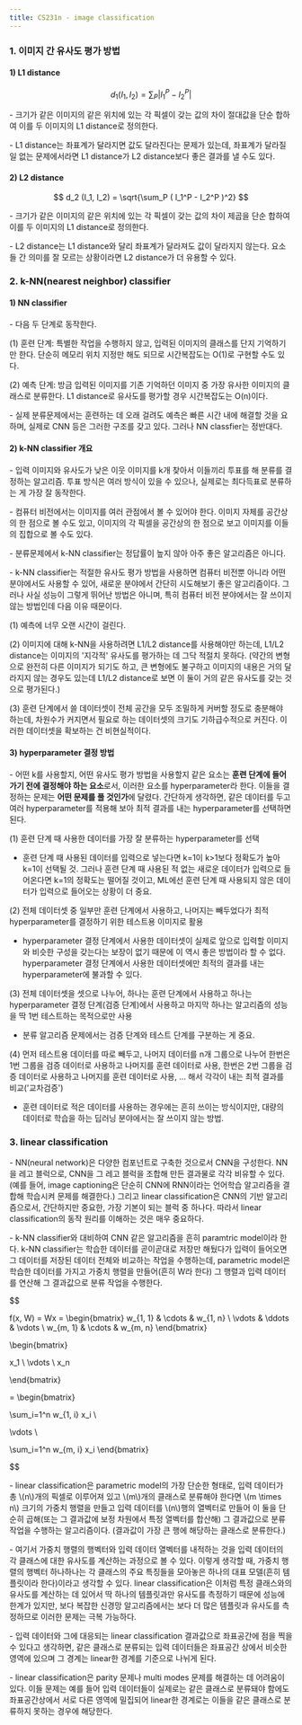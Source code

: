 ```yaml
---
title: CS231n - image classification
---
```



### 1. 이미지 간 유사도 평가 방법

#### 1) L1 distance

$$
d_1 (I_1, I_2) = \sum_P \left| I_1^P - I_2^P \right|
$$

\- 크기가 같은 이미지의 같은 위치에 있는 각 픽셀이 갖는 값의 차이 절대값을 단순 합하여 이를 두 이미지의 L1 distance로 정의한다.

\- L1 distance는 좌표계가 달라지면 값도 달라진다는 문제가 있는데, 좌표계가 달라질 일 없는 문제에서라면 L1 distance가 L2 distance보다 좋은 결과를 낼 수도 있다.


#### 2) L2 distance

$$
d_2 (I_1, I_2) = \sqrt{\sum_P ( I_1^P - I_2^P )^2}
$$

\- 크기가 같은 이미지의 같은 위치에 있는 각 픽셀이 갖는 값의 차이 제곱을 단순 합하여 이를 두 이미지의 L1 distance로 정의한다.

\- L2 distance는 L1 distance와 달리 좌표계가 달라져도 값이 달라지지 않는다. 요소들 간 의미를 잘 모르는 상황이라면 L2 distance가 더 유용할 수 있다. 



### 2. k-NN(nearest neighbor) classifier


#### 1) NN classifier

\- 다음 두 단계로 동작한다.

(1) 훈련 단계: 특별한 작업을 수행하지 않고, 입력된 이미지의 클래스를 단지 기억하기만 한다. 단순히 메모리 위치 지정만 해도 되므로 시간복잡도는 O(1)로 구현할 수도 있다.

(2) 예측 단계: 방금 입력된 이미지를 기존 기억하던 이미지 중 가장 유사한 이미지의 클래스로 분류한다. L1 distance로 유사도를 평가할 경우 시간복잡도는 O(n)이다.

\- 실제 분류문제에서는 훈련하는 데 오래 걸려도 예측은 빠른 시간 내에 해결할 것을 요하며, 실제로 CNN 등은 그러한 구조를 갖고 있다. 그러나 NN classfier는 정반대다. 


#### 2) k-NN classifier 개요

\- 입력 이미지와 유사도가 낮은 이웃 이미지를 k개 찾아서 이들끼리 투표를 해 분류를 결정하는 알고리즘. 투표 방식은 여러 방식이 있을 수 있으나, 실제로는 최다득표로 분류하는 게 가장 잘 동작한다.

\- 컴퓨터 비전에서는 이미지를 여러 관점에서 볼 수 있어야 한다. 이미지 자체를 공간상의 한 점으로 볼 수도 있고, 이미지의 각 픽셀을 공간상의 한 점으로 보고 이미지를 이들의 집합으로 볼 수도 있다. 

\- 분류문제에서 k-NN classifier는 정답률이 높지 않아 아주 좋은 알고리즘은 아니다. 

\- k-NN classifier는 적절한 유사도 평가 방법을 사용하면 컴퓨터 비전뿐 아니라 어떤 분야에서도 사용할 수 있어, 새로운 분야에서 간단히 시도해보기 좋은 알고리즘이다. 그러나 사실 성능이 그렇게 뛰어난 방법은 아니며, 특히 컴퓨터 비전 분야에서는 잘 쓰이지 않는 방법인데 다음 이유 때문이다.

(1) 예측에 너무 오랜 시간이 걸린다.

(2) 이미지에 대해 k-NN을 사용하려면 L1/L2 distance를 사용해야만 하는데, L1/L2 distance는 이미지의 '지각적' 유사도를 평가하는 데 그닥 적절치 못하다. (약간의 변형으로 완전히 다른 이미지가 되기도 하고, 큰 변형에도 불구하고 이미지의 내용은 거의 달라지지 않는 경우도 있는데 L1/L2 distance로 보면 이 둘이 거의 같은 유사도를 갖는 것으로 평가된다.)

(3) 훈련 단계에서 쓸 데이터셋이 전체 공간을 모두 조밀하게 커버할 정도로 충분해야 하는데, 차원수가 커지면서 필요로 하는 데이터셋의 크기도 기하급수적으로 커진다. 이러한 데이터셋을 확보하는 건 비현실적이다. 


#### 3) hyperparameter 결정 방법

\- 어떤 k를 사용할지, 어떤 유사도 평가 방법을 사용할지 같은 요소는 **훈련 단계에 들어가기 전에 결정해야 하는 요소**로서, 이러한 요소를 hyperparameter라 한다. 이들을 결정하는 문제는 **어떤 문제를 풀 것인가**에 달렸다. 간단하게 생각하면, 같은 데이터를 두고 여러 hyperparameter를 적용해 보아 최적 결과를 내는 hyperparameter를 선택하면 된다. 

(1) 훈련 단계 때 사용한 데이터를 가장 잘 분류하는 hyperparameter를 선택

- 훈련 단계 때 사용된 데이터를 입력으로 넣는다면 k=1이 k>1보다 정확도가 높아 k=1이 선택될 것. 그러나 훈련 단계 때 사용된 적 없는 새로운 데이터가 입력으로 들어온다면 k=1의 정확도는 떨어질 것이고, ML에선 훈련 단계 때 사용되지 않은 데이터가 입력으로 들어오는 상황이 더 중요.

(2) 전체 데이터셋 중 일부만 훈련 단계에서 사용하고, 나머지는 빼두었다가 최적 hyperparameter를 결정하기 위한 테스트용 이미지로 활용

- hyperparameter 결정 단계에서 사용한 데이터셋이 실제로 앞으로 입력할 이미지와 비슷한 구성을 갖는다는 보장이 없기 때문에 이 역시 좋은 방법이라 할 수 없다. hyperparameter 결정 단계에서 사용한 데이터셋에만 최적의 결과를 내는 hyperparameter에 불과할 수 있다.

(3) 전체 데이터셋을 셋으로 나누어, 하나는 훈련 단계에서 사용하고 하나는 hyperparameter 결정 단계(검증 단계)에서 사용하고 마지막 하나는 알고리즘의 성능을 딱 1번 테스트하는 목적으로만 사용

- 분류 알고리즘 문제에서는 검증 단계와 테스트 단계를 구분하는 게 중요.

(4) 먼저 테스트용 데이터를 따로 빼두고, 나머지 데이터를 n개 그룹으로 나누어 한번은 1번 그룹을 검증 데이터로 사용하고 나머지를 훈련 데이터로 사용, 한번은 2번 그룹을 검증 데이터로 사용하고 나머지를 훈련 데이터로 사용, ... 해서 각각이 내는 최적 결과를 비교('교차검증')

- 훈련 데이터로 적은 데이터를 사용하는 경우에는 흔히 쓰이는 방식이지만, 대량의 데이터로 학습을 하는 딥러닝 분야에서는 잘 쓰이지 않는 방법.



### 3. linear classification


\- NN(neural network)은 다양한 컴포넌트로 구축한 것으로서 CNN을 구성한다. NN을 레고 블럭으로, CNN을 그 레고 블럭을 조합해 만든 결과물로 각각 비유할 수 있다. (예를 들어, image captioning은 단순히 CNN에 RNN이라는 언어학습 알고리즘을 결합해 학습시켜 문제를 해결한다.) 그리고 linear classification은 CNN의 기반 알고리즘으로서, 간단하지만 중요한, 가장 기본이 되는 블럭 중 하나다. 따라서 linear classification의 동작 원리를 이해하는 것은 매우 중요하다.

\- k-NN classifier와 대비하여 CNN 같은 알고리즘을 흔히 paramtric model이라 한다. k-NN classifier는 학습한 데이터를 곧이곧대로 저장만 해뒀다가 입력이 들어오면 그 데이터를 저장된 데이터 전체와 비교하는 작업을 수행하는데, parametric model은 학습한 데이터를 가지고 가중치 행렬을 만들어(흔히 W라 한다) 그 행렬과 입력 데이터를 연산해 그 결과값으로 분류 작업을 수행한다.

$$

f(x, W) = Wx = 
\begin{bmatrix}
w_{1, 1} & \cdots & w_{1, n} \\
\vdots & \ddots & \vdots \\
w_{m, 1} & \cdots & w_{m, n} \end{bmatrix}

\begin{bmatrix}

x_1 \\
\vdots \\
x_n

\end{bmatrix}

= \begin{bmatrix}

\sum_i=1^n w_{1, i} x_i \\

\vdots \\

\sum_i=1^n w_{m, i} x_i \end{bmatrix}

$$

\- linear classification은 parametric model의 가장 단순한 형태로, 입력 데이터가 총 \\(n\\)개의 픽셀로 이루어져 있고 \\(m\\)개의 클래스로 분류해야 한다면 \\(m \times n\\) 크기의 가중치 행렬을 만들고 입력 데이터를 \\(n\\)행의 열벡터로 만들어 이 둘을 단순히 곱해(또는 그 결과값에 보정 차원에서 특정 열벡터를 합산해) 그 결과값으로 분류 작업을 수행하는 알고리즘이다. (결과값이 가장 큰 행에 해당하는 클래스로 분류한다.) 

\- 여기서 가중치 행렬의 행벡터와 입력 데이터 열벡터를 내적하는 것을 입력 데이터의 각 클래스에 대한 유사도를 계산하는 과정으로 볼 수 있다. 이렇게 생각할 때, 가중치 행렬의 행벡터 하나하나는 각 클래스의 주요 특징들을 모아놓은 하나의 대표 모델(흔히 템플릿이라 한다)이라고 생각할 수 있다. linear classification은 이처럼 특정 클래스와의 유사도를 계산하는 데 있어서 딱 하나의 템플릿과만 유사도를 측정하기 때문에 성능에 한계가 있지만, 보다 복잡한 신경망 알고리즘에서는 보다 더 많은 템플릿과 유사도를 측정하므로 이러한 문제는 극복 가능하다.

\- 입력 데이터와 그에 대응되는 linear classification 결과값으로 좌표공간에 점을 찍을 수 있다고 생각하면, 같은 클래스로 분류되는 입력 데이터들은 좌표공간 상에서 비슷한 영역에 있으며 그 경계는 linear한 경계를 기준으로 나뉘게 된다. 

\- linear classification은 parity 문제나 multi modes 문제를 해결하는 데 어려움이 있다. 이들 문제는 예를 들어 입력 데이터들이 실제로는 같은 클래스로 분류돼야 함에도 좌표공간상에서 서로 다른 영역에 밀집되어 linear한 경계로는 이들을 같은 클래스로 분류하지 못하는 경우에 해당한다. 